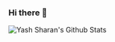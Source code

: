 ### Hi there 👋

<!--
**yashsharan0805/yashsharan0805** is a ✨ _special_ ✨ repository because its `README.md` (this file) appears on your GitHub profile.

Here are some ideas to get you started:

- 🔭 I’m currently working on ...
- 🌱 I’m currently learning ...
- 👯 I’m looking to collaborate on ...
- 🤔 I’m looking for help with ...
- 💬 Ask me about ...
- 📫 How to reach me: ...
- 😄 Pronouns: ...
- ⚡ Fun fact: ...
-->

![Yash Sharan's Github Stats](https://github-readme-stats.vercel.app/api?username=yashsharan0805&show_icons=true&theme=tokyonight&count_private=true)

